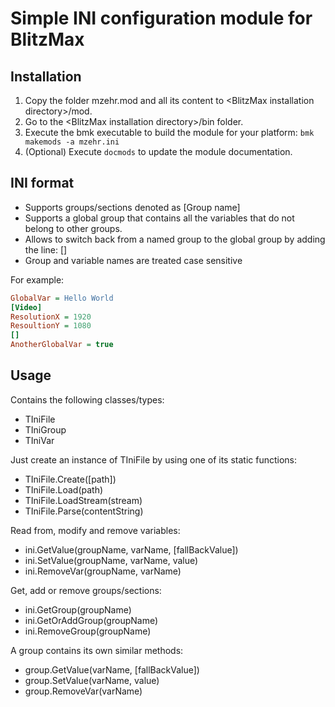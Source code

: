# Simple INI configuration module for BlitzMax

## Installation

1. Copy the folder mzehr.mod and all its content to \<BlitzMax installation directory\>/mod.
2. Go to the \<BlitzMax installation directory\>/bin folder.
3. Execute the bmk executable to build the module for your platform: `bmk makemods -a mzehr.ini`
4. (Optional) Execute `docmods` to update the module documentation.

## INI format

* Supports groups/sections denoted as [Group name]
* Supports a global group that contains all the variables that do not belong to other groups.
* Allows to switch back from a named group to the global group by adding the line: []
* Group and variable names are treated case sensitive

For example:

```ini
GlobalVar = Hello World
[Video]
ResolutionX = 1920
ResoultionY = 1080
[]
AnotherGlobalVar = true
```

## Usage

Contains the following classes/types:

* TIniFile
* TIniGroup
* TIniVar

Just create an instance of TIniFile by using one of its static functions:

* TIniFile.Create([path])
* TIniFile.Load(path)
* TIniFile.LoadStream(stream)
* TIniFile.Parse(contentString)

Read from, modify and remove variables:

* ini.GetValue(groupName, varName, [fallBackValue])
* ini.SetValue(groupName, varName, value)
* ini.RemoveVar(groupName, varName)

Get, add or remove groups/sections:

* ini.GetGroup(groupName)
* ini.GetOrAddGroup(groupName)
* ini.RemoveGroup(groupName)

A group contains its own similar methods:

* group.GetValue(varName, [fallBackValue])
* group.SetValue(varName, value)
* group.RemoveVar(varName)
